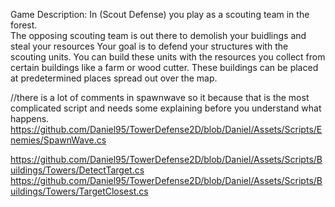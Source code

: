 Game Description:
In (Scout Defense) you play as a scouting team in the forest.  
The opposing scouting team is out there to demolish your buidlings and steal your resources
Your goal is to defend your structures with the scouting units. 
You can build these units with the resources you collect from certain buildings like a farm or wood cutter. 
These buildings can be placed at predetermined places spread out over the map. 

//there is a lot of comments in spawnwave so it because that is the most complicated script and needs some explaining before you understand what happens.
https://github.com/Daniel95/TowerDefense2D/blob/Daniel/Assets/Scripts/Enemies/SpawnWave.cs

https://github.com/Daniel95/TowerDefense2D/blob/Daniel/Assets/Scripts/Buildings/Towers/DetectTarget.cs
https://github.com/Daniel95/TowerDefense2D/blob/Daniel/Assets/Scripts/Buildings/Towers/TargetClosest.cs
